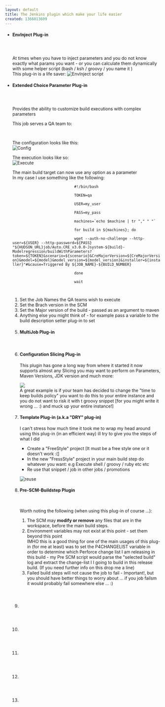 ```yaml
---
layout: default
title: The Jenkins plugin which make your life easier
created: 1366013609
---
```

<ul>
	<li>
		<h4>
			EnvInject Plug-in</h4>
		<h3>
			&nbsp;</h3>
		<p>At times when you have to inject parameters and you do not know exactly what params you want - or you can calculate them dynamically with some helper script (bash / ksh / groovy / you name it )<br />
			This plug-in is a life saver: <img alt="EnvInject script" src="EnvInject-script-content.png" /></p>
	</li>
	<li>
		<h4>
			Extended Choice Parameter Plug-in</h4>
		<h3>
			&nbsp;</h3>
		<p>Provides the ability to customize build executions with complex parameters</p>
		<p>This job serves a QA team to:</p>
		<p>&nbsp;</p>
		<p>The configuration looks like this:<br />
			<img alt=" Config" src="Extended_Choice_Config.png" /></p>
		<p>The execution looks like so:<br />
			<img alt=" Execute" src="Extended_Choice.png" /></p>
		<p>The main build target can now use any option as a parameter<br />
			In my case I use something like the following:<br />
			<code>
					 		#!/bin/bash<br />
							TOKEN=qa<br />
							USER=my_user<br />
							PASS=my_pass<br />
							machines=`echo $machine | tr "," " "`<br />
							for build in ${machines}; do<br />
							wget --auth-no-challenge --http-user=${USER} --http-password=${PASS} "${HUDSON_URL}job/Auto.CRE_v3.0.0-Jsystem-${build}-Modelregression/buildWithParameters?token=${TOKEN}&amp;scenario=${scenario}&amp;CreMajorVersion=${CreMajorVersion}&amp;model=${model}&amp;model_version=${model_version}&amp;installer=${installer}"#&amp;cause=Triggered By ${JOB_NAME}-${BUILD_NUMBER} <br />
							done<br />
							wait<br />
					 </code></p>
		<ol>
			<li>
				Set the Job Names the QA teams wish to execute</li>
			<li>
				Set the Brach version in the SCM</li>
			<li>
				Set the Major version of the build - passed as an argument to maven</li>
			<li>
				Anything else you might think of - for example pass a variable to the build description setter plug-in to set</li>
			<li>
				<h4>
					MultiJob Plug-in</h4>
				<p>&nbsp;</p>
			</li>
			<li>
				<h4>
					Configuration Slicing Plug-in</h4>
				<p>This plugin has gone a long way from where it started it now supports almost any Slicing you may want to perform on Parameters, Maven Versions, JDK version and much more:</p>
				<p><img src="Configuration_Slicing.png" /><br />
					A great example is if your team has decided to change the &quot;time to keep builds policy&quot; you want to do this to your entire instance and you do not want to risk it with t groovy snippet [for you might write it wrong ... :) and muck up your entire instance!]</p>
			</li>
			<li>
				<h4>
					Template Plug-in (a.k.a &quot;DRY&quot; plug-in)</h4>
				<p>I can&#39;t stress how much time it took me to wrap my head around using this plug-in (in an efficient way) ill try to give you the steps of what I did</p>
				<ul>
					<li>
						Create a &quot;FreeStyle&quot; project [It must be a free style one or it doesn&#39;t work :(]</li>
					<li>
						In the new &quot;FressStyle&quot; project in your main build step do whatever you want: e.g Execute shell / groovy / ruby etc etc</li>
					<li>
						Re use that snippet / job in other jobs / promotions</li>
				</ul>
				<p><img alt="reuse" stc="Template-ReUse" /></p>
			</li>
			<li>
				<h4>
					Pre-SCM-Buildstep Plugin</h4>
				<p>&nbsp;</p>
				<p>Worth noting the following (when using this plug-in of course ...):</p>
				<ol>
					<li>
						The SCM may <b>modify or remove</b> any files that are in the workspace, before the main build steps.</li>
					<li>
						Environment variables may not exist at this point - set them beyond this point<br />
						IMHO this is a good thing for one of the main usages of this plug-in (for me at least) was to set the P4CHANGELIST variable in order to determine which Perforce change list I am releasing in this build - my Pre SCM script would parse the &quot;selected build&quot; log and extract the change-list I I going to build in this release build. (If you need further info on this drop me a <a>line</a>)</li>
					<li>
						Failed build steps will not cause the job to fail - Important!, but you should have better things to worry about ... if you job failsm it would probably fail somewhere else ... :)</li>
				</ol>
				<p>&nbsp;</p>
			</li>
			<li>
				<h3>
					&nbsp;</h3>
				<p>&nbsp;</p>
			</li>
			<li>
				<h3>
					&nbsp;</h3>
				<p>&nbsp;</p>
			</li>
			<li>
				<h3>
					&nbsp;</h3>
				<p>&nbsp;</p>
			</li>
			<li>
				<h3>
					&nbsp;</h3>
				<p>&nbsp;</p>
			</li>
			<li>
				<h3>
					&nbsp;</h3>
				<p>&nbsp;</p>
			</li>
		</ol>
	</li>
</ul>
